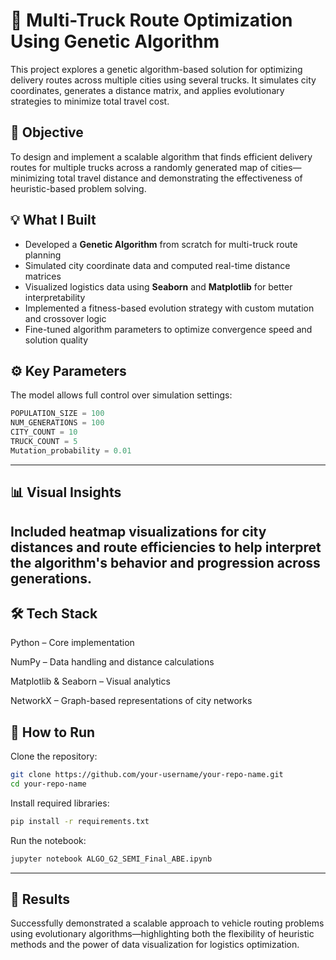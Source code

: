 # 🚚 Multi-Truck Route Optimization Using Genetic Algorithm

This project explores a genetic algorithm-based solution for optimizing delivery routes across multiple cities using several trucks. It simulates city coordinates, generates a distance matrix, and applies evolutionary strategies to minimize total travel cost.

## 🧠 Objective

To design and implement a scalable algorithm that finds efficient delivery routes for multiple trucks across a randomly generated map of cities—minimizing total travel distance and demonstrating the effectiveness of heuristic-based problem solving.

## 💡 What I Built

- Developed a **Genetic Algorithm** from scratch for multi-truck route planning
- Simulated city coordinate data and computed real-time distance matrices
- Visualized logistics data using **Seaborn** and **Matplotlib** for better interpretability
- Implemented a fitness-based evolution strategy with custom mutation and crossover logic
- Fine-tuned algorithm parameters to optimize convergence speed and solution quality

## ⚙️ Key Parameters

The model allows full control over simulation settings:

```python
POPULATION_SIZE = 100
NUM_GENERATIONS = 100
CITY_COUNT = 10
TRUCK_COUNT = 5
Mutation_probability = 0.01
```
---

## 📊 Visual Insights
Included heatmap visualizations for city distances and route efficiencies to help interpret the algorithm's behavior and progression across generations.
---
## 🛠 Tech Stack
Python – Core implementation

NumPy – Data handling and distance calculations

Matplotlib & Seaborn – Visual analytics

NetworkX – Graph-based representations of city networks

## 🚀 How to Run
Clone the repository:
```bash
git clone https://github.com/your-username/your-repo-name.git
cd your-repo-name
```
Install required libraries:
```bash
pip install -r requirements.txt
```
Run the notebook:
```bash
jupyter notebook ALGO_G2_SEMI_Final_ABE.ipynb
```
---

## 🏁 Results
Successfully demonstrated a scalable approach to vehicle routing problems using evolutionary algorithms—highlighting both the flexibility of heuristic methods and the power of data visualization for logistics optimization.
